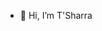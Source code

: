 - 👋 Hi, I’m T'Sharra

<!---
TSharra/TSharra is a ✨ special ✨ repository because its `README.md` (this file) appears on your GitHub profile.
You can click the Preview link to take a look at your changes.
--->
